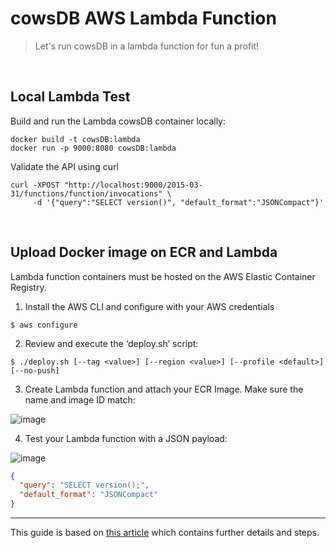 # cowsDB AWS Lambda Function

> Let's run cowsDB in a lambda function for fun a profit!

<br>

## Local Lambda  Test
Build and run the Lambda cowsDB container locally:
```
docker build -t cowsDB:lambda
docker run -p 9000:8080 cowsDB:lambda
```

Validate the API using curl
```
curl -XPOST "http://localhost:9000/2015-03-31/functions/function/invocations" \
     -d '{"query":"SELECT version()", "default_format":"JSONCompact"}'
```

<br>

## Upload Docker image on ECR and Lambda
Lambda function containers must be hosted on the AWS Elastic Container Registry.

1. Install the AWS CLI and configure with your AWS credentials
```
$ aws configure
```

2. Review and execute the ‘deploy.sh’ script:
```
$ ./deploy.sh [--tag <value>] [--region <value>] [--profile <default>] [--no-push]
```

3. Create Lambda function and attach your ECR Image. Make sure the name and image ID match:

![image](https://github.com/chdb-io/chdb-server-bak/assets/1423657/887894c3-35ef-4083-a4b8-29d247f1fc1c)


4. Test your Lambda function with a JSON payload:

![image](https://github.com/chdb-io/chdb-server-bak/assets/1423657/daa26b0b-68e2-4cec-b665-5505efe99b99)

```json
{
  "query": "SELECT version();",
  "default_format": "JSONCompact"
}
```

-----

This guide is based on [this article](https://medium.com/@skalyani103/python-on-aws-lambda-using-docker-images-5740664c54ca) which contains further details and steps.

